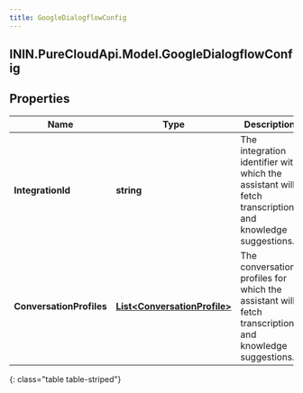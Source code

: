 ```yaml
---
title: GoogleDialogflowConfig
---
```

## ININ.PureCloudApi.Model.GoogleDialogflowConfig

## Properties

|Name | Type | Description | Notes|
|------------ | ------------- | ------------- | -------------|
| **IntegrationId** | **string** | The integration identifier with which the assistant will fetch transcriptions and knowledge suggestions. | [optional] |
| **ConversationProfiles** | [**List&lt;ConversationProfile&gt;**](ConversationProfile.html) | The conversation profiles for which the assistant will fetch transcription and knowledge suggestions. | |
{: class="table table-striped"}


